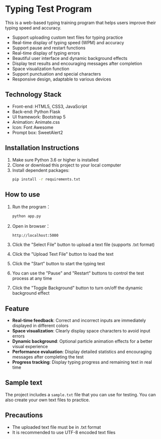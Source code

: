 # Typing Test Program

This is a web-based typing training program that helps users improve their typing speed and accuracy.

- Support uploading custom text files for typing practice
- Real-time display of typing speed (WPM) and accuracy
- Support pause and restart functions
- Real-time display of typing errors
- Beautiful user interface and dynamic background effects
- Display test results and encouraging messages after completion
- Space visualization function
- Support punctuation and special characters
- Responsive design, adaptable to various devices

## Technology Stack

- Front-end: HTML5, CSS3, JavaScript
- Back-end: Python Flask
- UI framework: Bootstrap 5
- Animation: Animate.css
- Icon: Font Awesome
- Prompt box: SweetAlert2

## Installation Instructions

1. Make sure Python 3.6 or higher is installed
2. Clone or download this project to your local computer
3. Install dependent packages:
   ```bash
   pip install -r requirements.txt
   ```

## How to use

1. Run the program：
   ```bash
   python app.py
   ```

2. Open in browser：
   ```
   http://localhost:5000
   ```

3. Click the "Select File" button to upload a text file (supports .txt format)
4. Click the "Upload Text File" button to load the text
5. Click the "Start" button to start the typing test
6. You can use the "Pause" and "Restart" buttons to control the test process at any time
7. Click the "Toggle Background" button to turn on/off the dynamic background effect

## Feature

- **Real-time feedback**: Correct and incorrect inputs are immediately displayed in different colors
- **Space visualization**: Clearly display space characters to avoid input errors
- **Dynamic background**: Optional particle animation effects for a better visual experience
- **Performance evaluation**: Display detailed statistics and encouraging messages after completing the test
- **Progress tracking**: Display typing progress and remaining text in real time

## Sample text

The project includes a `sample.txt` file that you can use for testing. You can also create your own text files to practice.

## Precautions

- The uploaded text file must be in .txt format
- It is recommended to use UTF-8 encoded text files
